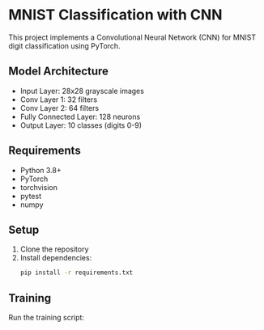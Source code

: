 # MNIST Classification with CNN

This project implements a Convolutional Neural Network (CNN) for MNIST digit classification using PyTorch.

## Model Architecture
- Input Layer: 28x28 grayscale images
- Conv Layer 1: 32 filters
- Conv Layer 2: 64 filters
- Fully Connected Layer: 128 neurons
- Output Layer: 10 classes (digits 0-9)

## Requirements
- Python 3.8+
- PyTorch
- torchvision
- pytest
- numpy

## Setup
1. Clone the repository
2. Install dependencies:
   ```bash
   pip install -r requirements.txt
   ```

## Training
Run the training script: 